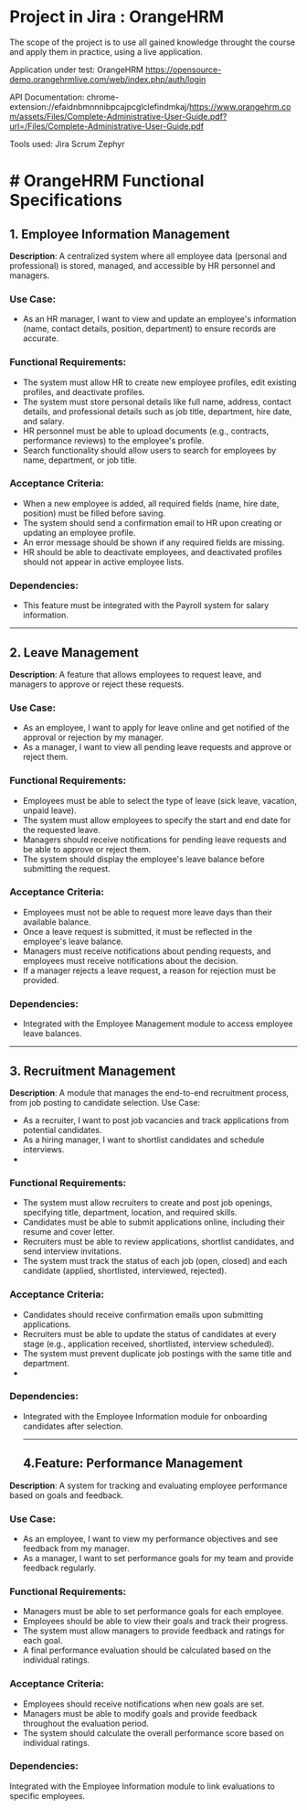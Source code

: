 # Project in Jira : OrangeHRM

The scope of the project is to use all gained knowledge throught the course and apply them in practice, using a live application.

Application under test: OrangeHRM https://opensource-demo.orangehrmlive.com/web/index.php/auth/login 

API Documentation: chrome-extension://efaidnbmnnnibpcajpcglclefindmkaj/https://www.orangehrm.com/assets/Files/Complete-Administrative-User-Guide.pdf?url=/Files/Complete-Administrative-User-Guide.pdf

Tools used: Jira Scrum Zephyr

# # OrangeHRM Functional Specifications

## 1. Employee Information Management

**Description**: A centralized system where all employee data (personal and professional) is stored, managed, and accessible by HR personnel and managers.

### Use Case:
- As an HR manager, I want to view and update an employee's information (name, contact details, position, department) to ensure records are accurate.

### Functional Requirements:
- The system must allow HR to create new employee profiles, edit existing profiles, and deactivate profiles.
- The system must store personal details like full name, address, contact details, and professional details such as job title, department, hire date, and salary.
- HR personnel must be able to upload documents (e.g., contracts, performance reviews) to the employee's profile.
- Search functionality should allow users to search for employees by name, department, or job title.

### Acceptance Criteria:
- When a new employee is added, all required fields (name, hire date, position) must be filled before saving.
- The system should send a confirmation email to HR upon creating or updating an employee profile.
- An error message should be shown if any required fields are missing.
- HR should be able to deactivate employees, and deactivated profiles should not appear in active employee lists.

### Dependencies:
- This feature must be integrated with the Payroll system for salary information.

---

## 2. Leave Management

**Description**: A feature that allows employees to request leave, and managers to approve or reject these requests.

### Use Case:
- As an employee, I want to apply for leave online and get notified of the approval or rejection by my manager.
- As a manager, I want to view all pending leave requests and approve or reject them.

### Functional Requirements:
- Employees must be able to select the type of leave (sick leave, vacation, unpaid leave).
- The system must allow employees to specify the start and end date for the requested leave.
- Managers should receive notifications for pending leave requests and be able to approve or reject them.
- The system should display the employee's leave balance before submitting the request.

### Acceptance Criteria:
- Employees must not be able to request more leave days than their available balance.
- Once a leave request is submitted, it must be reflected in the employee's leave balance.
- Managers must receive notifications about pending requests, and employees must receive notifications about the decision.
- If a manager rejects a leave request, a reason for rejection must be provided.

### Dependencies:
- Integrated with the Employee Management module to access employee leave balances.

---

## 3. Recruitment Management

**Description**: A module that manages the end-to-end recruitment process, from job posting to candidate selection.
Use Case:
- As a recruiter, I want to post job vacancies and track applications from potential candidates.
- As a hiring manager, I want to shortlist candidates and schedule interviews.
- 
### Functional Requirements:
- The system must allow recruiters to create and post job openings, specifying title, department, location, and required skills.
- Candidates must be able to submit applications online, including their resume and cover letter.
- Recruiters must be able to review applications, shortlist candidates, and send interview invitations.
- The system must track the status of each job (open, closed) and each candidate (applied, shortlisted, interviewed, rejected).

### Acceptance Criteria:
- Candidates should receive confirmation emails upon submitting applications.
- Recruiters must be able to update the status of candidates at every stage (e.g., application received, shortlisted, interview scheduled).
- The system must prevent duplicate job postings with the same title and department.
- 
### Dependencies:
- Integrated with the Employee Information module for onboarding candidates after selection.

  ---

  ## 4.Feature: Performance Management
  
**Description**: A system for tracking and evaluating employee performance based on goals and feedback.

### Use Case:
- As an employee, I want to view my performance objectives and see feedback from my manager.
- As a manager, I want to set performance goals for my team and provide feedback regularly.
### Functional Requirements:
- Managers must be able to set performance goals for each employee.
- Employees should be able to view their goals and track their progress.
- The system must allow managers to provide feedback and ratings for each goal.
- A final performance evaluation should be calculated based on the individual ratings.
### Acceptance Criteria:
- Employees should receive notifications when new goals are set.
- Managers must be able to modify goals and provide feedback throughout the evaluation period.
- The system should calculate the overall performance score based on individual ratings.
### Dependencies:
Integrated with the Employee Information module to link evaluations to specific employees.





